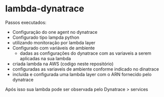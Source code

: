 # lambda-dynatrace

Passos executados:

 - Configuração do one agent no dynatrace
 - Configurado tipo lampda python
 - utilizando monitoração por lambda layer
 - Configurado com variáveis de ambiente
   - dadas as configurações do dynatrace com as variaveis a serem aplicadas na sua lambda
 - criada lambda na AWS (codigo neste repositório)
 - configuradas as variaveis de ambiente conforme indicado no dinatrace
 - incluída e configurada uma lambda layer com o ARN fornecido pelo dynatrace

Após isso sua lambda pode ser observada pelo Dynatrace > services
